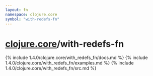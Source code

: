 ```yaml
---
layout: fn
namespace: clojure.core
symbol: "with-redefs-fn"
---
```


# [clojure.core](../)/with-redefs-fn

{% include 1.4.0/clojure.core/with_redefs_fn/docs.md %}
{% include 1.4.0/clojure.core/with_redefs_fn/examples.md %}
{% include 1.4.0/clojure.core/with_redefs_fn/src.md %}

